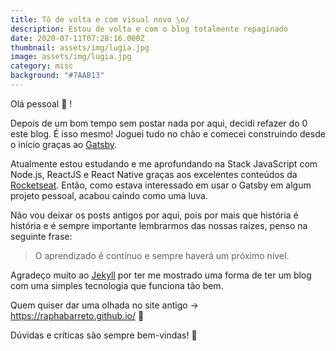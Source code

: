 ```yaml
---
title: Tô de volta e com visual novo \o/
description: Estou de volta e com o blog totalmente repaginado
date: 2020-07-11T07:28:16.000Z
thumbnail: assets/img/lugia.jpg
image: assets/img/lugia.jpg
category: misc
background: "#7AAB13"
---
```

Olá pessoal 👋 !

Depois de um bom tempo sem postar nada por aqui, decidi refazer do 0 este blog. É isso mesmo! Joguei tudo no chão e comecei construindo desde o início graças ao [Gatsby](https://www.gatsbyjs.org/tutorial/).

Atualmente estou estudando e me aprofundando na Stack JavaScript com Node.js, ReactJS e React Native graças aos excelentes conteúdos da [Rocketseat](https://www.youtube.com/channel/UCSfwM5u0Kce6Cce8_S72olg). Então, como estava interessado em usar o Gatsby em algum projeto pessoal, acabou caindo como uma luva.

Não vou deixar os posts antigos por aqui, pois por mais que história é história e é sempre importante lembrarmos das nossas raízes, penso na seguinte frase:

> O aprendizado é contínuo e sempre haverá um próximo nível.

Agradeço muito ao [Jekyll](https://jekyllrb.com/) por ter me mostrado uma forma de ter um blog com uma simples tecnologia que funciona tão bem.

Quem quiser dar uma olhada no site antigo -> https://raphabarreto.github.io/ 💖

Dúvidas e críticas são sempre bem-vindas! 🙏